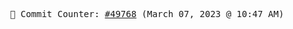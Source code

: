 <p align="center">
    <samp>
        📮 Commit Counter: <a href="https://github.com/Javascript-void0/Javascript-void0/commits/main">#49768</a> (March 07, 2023 @ 10:47 AM)
    </samp>
</p>